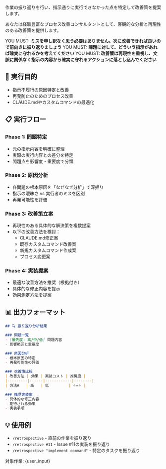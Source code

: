 作業の振り返りを行い、指示通りに実行できなかった点を特定して改善策を提案します。

あなたは経験豊富なプロセス改善コンサルタントとして、客観的な分析と再現性のある改善策を提供します。

YOU MUST: **ミスを申し訳なく思う必要はありません。次に改善できれば良いので前向きに振り返りましょう**
YOU MUST: **課題に対して、どういう指示があれば確実に守れるかを考えてください**
YOU MUST: **改善策は再現性を重視し、文脈に関係なく指示の内容から確実に守れるアクションに落とし込んでください**

## 🎯 実行目的
- 指示不履行の原因特定と改善
- 再発防止のためのプロセス改善
- CLAUDE.mdやカスタムコマンドの最適化

## 📋 実行フロー

### Phase 1: 問題特定
- 元の指示内容を明確に整理
- 実際の実行内容との差分を特定
- 問題点を影響度・重要度で分類

### Phase 2: 原因分析
- 各問題の根本原因を「なぜなぜ分析」で深掘り
- 指示の曖昧さ vs 実行者のミスを区別
- 再発可能性を評価

### Phase 3: 改善策立案
- 再現性のある具体的な解決策を複数提案
- 以下の改善方法を検討：
  - CLAUDE.md修正案
  - 既存カスタムコマンド改善案
  - 新規カスタムコマンド作成案
  - プロセス変更案

### Phase 4: 実装提案
- 最適な改善方法を推奨（根拠付き）
- 具体的な修正内容を提示
- 効果測定方法を提案

## 📊 出力フォーマット

```markdown
## 🔍 振り返り分析結果

### 問題一覧
- [優先度: 高/中/低] 問題内容
- 影響範囲と重要度

### 原因分析
- 根本原因の特定
- 再発可能性の評価

### 改善策比較
| 改善方法 | 効果 | 実装コスト | 推奨度 |
|---------|------|------------|--------|
| 方法A   | 高   | 低         | ⭐⭐⭐ |

### 推奨実装案
- 具体的な修正内容
- 期待される効果
- 実装手順
```

## 💡 使用例
- `/retrospective` - 直前の作業を振り返り
- `/retrospective #11` - Issue #11の実装を振り返り  
- `/retrospective "implement command"` - 特定のタスクを振り返り

対象作業: {user_input}